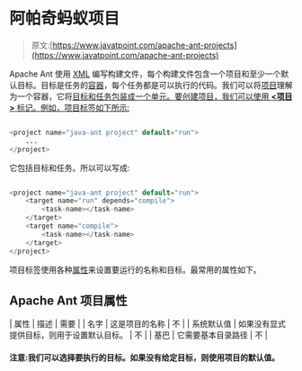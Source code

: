 # 阿帕奇蚂蚁项目

> 原文:[https://www.javatpoint.com/apache-ant-projects](https://www.javatpoint.com/apache-ant-projects)

Apache Ant 使用 [XML](xml-tutorial) 编写构建文件，每个构建文件包含一个项目和至少一个默认目标。目标是任务的[容器](container)，每个任务都是可以执行的代码。我们可以将[项目](free-java-projects)理解为一个容器，它将[目标和任务包装成一个单元。要创建项目，我们可以使用 **<项目>** 标记。例如，项目标签如下所示:](jquery-wrap)

```java

<project name="java-ant project" default="run">
	...
</project>

```

它包括目标和任务。所以可以写成:

```java

<project name="java-ant project" default="run">
	<target name="run" depends="compile">
		<task-name></task-name>
	</target>
	<target name="compile">
		<task-name></task-name>
	</target>
</project>

```

项目标签使用各种[属性](xml-attributes)来设置要运行的名称和目标。最常用的属性如下。

## Apache Ant 项目属性

| 属性 | 描述 | 需要 |
| 名字 | 这是项目的名称 | 不 |
| 系统默认值 | 如果没有显式提供目标，则用于设置默认目标。 | 不 |
| 基巴 | 它需要基本目录路径 | 不 |

#### 注意:我们可以选择要执行的目标。如果没有给定目标，则使用项目的默认值。